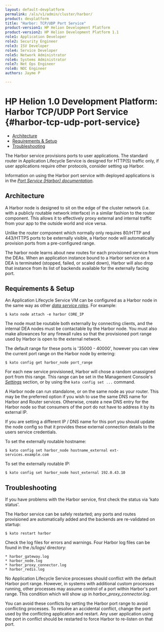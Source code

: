 ```yaml
---
layout: default-devplatform
permalink: /als/v1/admin/cluster/harbor/
product: devplatform
title: "Harbor: TCP/UDP Port Service"
product-version1: HP Helion Development Platform
product-version2: HP Helion Development Platform 1.1
role1: Application Developer
role2: Security Engineer
role3: ISV Developer 
role4: Service Developer
role5: Network Administrator
role6: Systems Administrator 
role7: Net Ops Engineer 
role8: NOC Engineer 
authors: Jayme P

---
```

<!--PUBLISHED-->

# HP Helion 1.0 Development Platform:  Harbor TCP/UDP Port Service {#harbor-tcp-udp-port-service} 


- [Architecture](#architecture)
- [Requirements & Setup](#requirements-setup)
- [Troubleshooting](#troubleshooting)

The Harbor service provisions ports to user applications. The standard
router in Application Lifecycle Service is designed for HTTP(S) traffic only, if user
applications require other protocols, consider setting up Harbor.

Information on using the Harbor port service with deployed applications
is in the [*Port Service (Harbor)
documentation*](/als/v1/user/services/port-service/#port-service).

Architecture[](#architecture "Permalink to this headline")
-----------------------------------------------------------

A Harbor node is designed to sit on the edge of the cluster network
(i.e. with a publicly routable network interface) in a similar fashion
to the router component. This allows it to effectively proxy external
and internal traffic from your app to the outside world and vice versa.

Unlike the router component which normally only requires 80/HTTP and
443/HTTPS ports to be externally visible, a Harbor node will
automatically provision ports from a pre-configured range.

The harbor node learns about new routes for each provisioned service
from the DEAs. When an application instance bound to a Harbor service on
a DEA is terminated (stopped, failed, or scaled down), Harbor will also
drop that instance from its list of backends available for the
externally facing port.

Requirements & Setup[](#requirements-setup "Permalink to this headline")
-------------------------------------------------------------------------

An Application Lifecycle Service VM can be configured as a Harbor node in the same way as
other [*data service roles*](index.html#server-cluster-data-services).
For example:


    $ kato node attach -e harbor CORE_IP


The node must be routable both externally by connecting clients, and the
internal DEA nodes must be contactable by the Harbor node. You must also
make allowances for any firewall rules so that the provisioned port
range used by Harbor is open to the external network.

The default range for these ports is '35000 - 40000', however you can
view the current port range on the Harbor node by entering:

    $ kato config get harbor_node port_range

For each new service provisioned, Harbor will chose a random unassigned
port from this range. This range can be set in the Management Console's
[*Settings*](/als/v1/admin/console/customize/#console-settings) section, or by
using the `kato config set ...` command.

A Harbor node can run standalone, or on the same node as your router. This may be the preferred option if you wish to use the same DNS name for Harbor and Router services. Otherwise, create a new DNS entry for the Harbor node so that consumers of the port do not have to address it by its external IP.

If you are setting a different IP / DNS name for this port you should
update the node config so that it provides these external connection
details to the users service credentials.

To set the externally routable hostname:

    $ kato config set harbor_node hostname_external ext-services.example.com

To set the externally routable IP:

    $ kato config set harbor_node host_external 192.0.43.10

Troubleshooting[](#troubleshooting "Permalink to this headline")
-----------------------------------------------------------------

If you have problems with the Harbor service, first check the status via
'kato status'.

The Harbor service can be safely restarted; any ports and routes
provisioned are automatically added and the backends are re-validated on
startup:

    $ kato restart harbor

Check the log files for errors and warnings. Four Harbor log files can
be found in the */s/logs/* directory:

    * harbor_gateway.log
    * harbor_node.log
    * harbor_proxy_connector.log
    * harbor_redis.log

No Application Lifecycle Service processes should conflict with the default Harbor port
range. However, in systems with additional custom processes running,
other processes may assume control of a port within Harbor's port range.
This condition which will show up in *harbor\_proxy\_connector.log*.

You can avoid these conflicts by setting the Harbor port range to avoid
conflicting processes. To resolve an accidental conflict, change the
port used by the conflicting application and restart. Any user
application using the port in conflict should be restarted to force
Harbor to re-listen on that port.
